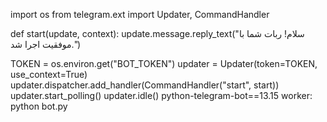 import os
from telegram.ext import Updater, CommandHandler

def start(update, context):
    update.message.reply_text("سلام! ربات شما با موفقیت اجرا شد.")

TOKEN = os.environ.get("BOT_TOKEN")
updater = Updater(token=TOKEN, use_context=True)
updater.dispatcher.add_handler(CommandHandler("start", start))
updater.start_polling()
updater.idle()
python-telegram-bot==13.15
worker: python bot.py

